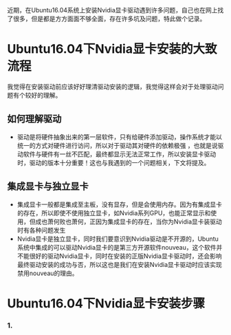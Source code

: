 近期，在Ubuntu16.04系统上安装Nvidia显卡驱动遇到许多问题，自己也在网上找了很多，但是都是方方面面不够全面，存在许多坑及问题，特此做个记录。
# Ubuntu16.04下Nvidia显卡安装的大致流程
我觉得在安装驱动前应该好好理清驱动安装的逻辑，我觉得这样会对于处理驱动问题有个较好的理解。
## 如何理解驱动
* 驱动是将硬件抽象出来的第一层软件，只有给硬件添加驱动，操作系统才能以统一的方式对硬件进行访问，所以对于驱动其对硬件的依赖极强
，也就是说驱动软件与硬件有一丝不匹配，最终都显示无法正常工作，所以安装显卡驱动时，驱动的版本十分重要！这也与我遇到的一个问题相关，下文将提及。
## 集成显卡与独立显卡
* 集成显卡一般都是集成至主板，没有显存，但是会使用内存。因为有集成显卡的存在，所以即使不使用独立显卡，如Nvidia系列GPU，也能正常显示和使用，但成也萧何败也萧何，正因为集成显卡的存在，当你为Nvidia显卡装驱动时有各种问题发生
* Nvidia显卡是独立显卡，同时我们要意识到Nvidia驱动是不开源的，Ubuntu系统中集成的可以驱动Nvidia显卡的是第三方开源软件nouveau，这个软件并不能很好的驱动Nvidia显卡，同时在安装的正版Nvidia显卡驱动时，还会影响最终驱动安装的成功与否，所以这也是我们在安装Nvidia显卡驱动时应该实现禁用nouveau的理由。
# Ubuntu16.04下Nvidia显卡安装步骤
### 1.